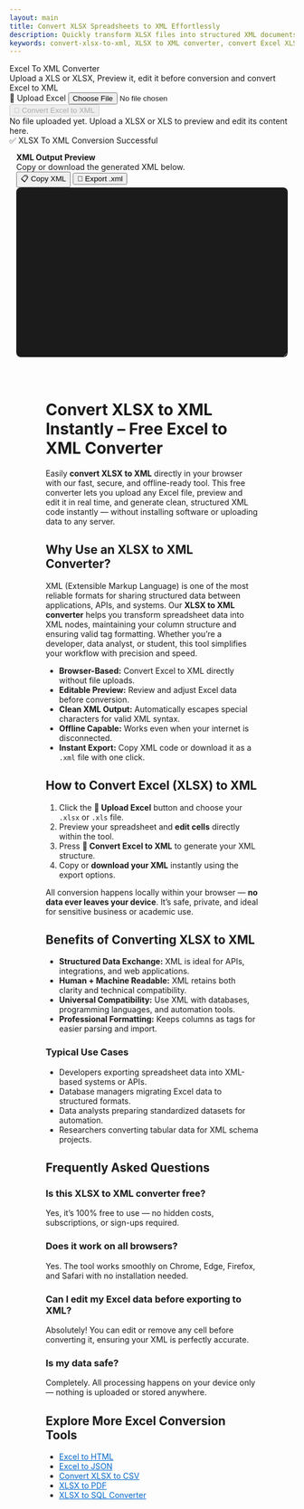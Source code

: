 ```yaml
---
layout: main
title: Convert XLSX Spreadsheets to XML Effortlessly
description: Quickly transform XLSX files into structured XML documents with  browser-based XLSX to XML converter. Fast, secure, and offline-friendly.
keywords: convert-xlsx-to-xml, XLSX to XML converter, convert Excel XLSX to XML, online XLSX to XML tool, free XLSX to XML
---
```

<script src="https://cdnjs.cloudflare.com/ajax/libs/xlsx/0.18.5/xlsx.full.min.js"></script>

<script src="https://cdnjs.cloudflare.com/ajax/libs/xlsx/0.18.5/xlsx.full.min.js"></script>

<div class="csvx-container">
  <div class="csvx-panel" id="csvPanelXml">
    <div class="panel-header">
      <div>
        <div class="title">Excel To XML Converter</div>
        <div class="small">Upload a XLS or XLSX, Preview it, edit it before conversion and convert Excel to XML </div>
      </div>
      <div class="controls">
        <label class="csvx-btn" id="uploadBtnXml" title="Upload CSV">
          📂 Upload Excel
          <input id="fileInputXml" type="file" accept=".xls, .xlsx">
        </label>
        <button class="csvx-btn primary" id="convertBtnXml" disabled title="Convert Excel to XML">🔄 Convert Excel to XML</button>
      </div>
    </div>
    <div id="csvPreviewXml" class="csvx-preview" contenteditable>
      <div class="small" id="placeholderXml">No file uploaded yet. Upload a XLSX or XLS to preview and edit its content here.</div>
    </div>
    <div id="toastXml" class="csvx-toast">✅ XLSX To XML Conversion Successful</div>
  </div>
</div>

<div class="csvx-container">  
  <div id="xmlPanel" class="csvx-excel-panel">
    <div class="csvx-panel" style="padding:12px;">
      <div class="excel-header">
        <div>
          <div style="font-weight:700">XML Output Preview</div>
          <div class="small">Copy or download the generated XML below.</div>
        </div>
        <div class="controls">
          <button class="csvx-btn" id="copyXmlBtn" title="Copy XML to Clipboard">📋 Copy XML</button>
          <button class="csvx-btn" id="exportXmlBtn" title="Download as XML File">💾 Export .xml</button>
        </div>
      </div>
      <textarea id="xmlPreview" class="csvx-preview" style="min-height:300px; background:#1b1b1b; color:#eee; font-family:monospace; padding:10px; border:none; width:100%; border-radius:8px;" contenteditable="true"></textarea>
    </div>
  </div>
</div>

<script src="/assets/js/xlsx-to-xml.js"></script>

<div style="margin:4rem">

<h1>Convert XLSX to XML Instantly – Free Excel to XML Converter</h1>

<p>
Easily <strong>convert XLSX to XML</strong> directly in your browser with our fast, secure, and offline-ready tool. 
This free converter lets you upload any Excel file, preview and edit it in real time, and generate 
clean, structured XML code instantly — without installing software or uploading data to any server.
</p>

<h2>Why Use an XLSX to XML Converter?</h2>

<p>
XML (Extensible Markup Language) is one of the most reliable formats for sharing structured data between applications, APIs, and systems.  
Our <strong>XLSX to XML converter</strong> helps you transform spreadsheet data into XML nodes, maintaining your column structure 
and ensuring valid tag formatting. Whether you’re a developer, data analyst, or student, this tool simplifies your workflow 
with precision and speed.
</p>

<ul>
  <li><strong>Browser-Based:</strong> Convert Excel to XML directly without file uploads.</li>
  <li><strong>Editable Preview:</strong> Review and adjust Excel data before conversion.</li>
  <li><strong>Clean XML Output:</strong> Automatically escapes special characters for valid XML syntax.</li>
  <li><strong>Offline Capable:</strong> Works even when your internet is disconnected.</li>
  <li><strong>Instant Export:</strong> Copy XML code or download it as a <code>.xml</code> file with one click.</li>
</ul>

<h2>How to Convert Excel (XLSX) to XML</h2>

<ol>
  <li>Click the <strong>📂 Upload Excel</strong> button and choose your <code>.xlsx</code> or <code>.xls</code> file.</li>
  <li>Preview your spreadsheet and <strong>edit cells</strong> directly within the tool.</li>
  <li>Press <strong>🔄 Convert Excel to XML</strong> to generate your XML structure.</li>
  <li>Copy or <strong>download your XML</strong> instantly using the export options.</li>
</ol>

<p>
All conversion happens locally within your browser — <strong>no data ever leaves your device</strong>. 
It’s safe, private, and ideal for sensitive business or academic use.
</p>

<h2>Benefits of Converting XLSX to XML</h2>

<ul>
  <li><strong>Structured Data Exchange:</strong> XML is ideal for APIs, integrations, and web applications.</li>
  <li><strong>Human + Machine Readable:</strong> XML retains both clarity and technical compatibility.</li>
  <li><strong>Universal Compatibility:</strong> Use XML with databases, programming languages, and automation tools.</li>
  <li><strong>Professional Formatting:</strong> Keeps columns as tags for easier parsing and import.</li>
</ul>

<h3>Typical Use Cases</h3>

<ul>
  <li>Developers exporting spreadsheet data into XML-based systems or APIs.</li>
  <li>Database managers migrating Excel data to structured formats.</li>
  <li>Data analysts preparing standardized datasets for automation.</li>
  <li>Researchers converting tabular data for XML schema projects.</li>
</ul>

<h2>Frequently Asked Questions</h2>

<h3>Is this XLSX to XML converter free?</h3>
<p>Yes, it’s 100% free to use — no hidden costs, subscriptions, or sign-ups required.</p>

<h3>Does it work on all browsers?</h3>
<p>Yes. The tool works smoothly on Chrome, Edge, Firefox, and Safari with no installation needed.</p>

<h3>Can I edit my Excel data before exporting to XML?</h3>
<p>Absolutely! You can edit or remove any cell before converting it, ensuring your XML is perfectly accurate.</p>

<h3>Is my data safe?</h3>
<p>Completely. All processing happens on your device only — nothing is uploaded or stored anywhere.</p>

<h2>Explore More Excel Conversion Tools</h2>
<ul>
  <li><a href="excel-to-html" style="color:#0066cc; text-decoration:underline;">Excel to HTML</a></li>
  <li><a href="excel-to-json" style="color:#0066cc; text-decoration:underline;">Excel to JSON</a></li>
  <li><a href="convert-xlsx-to-csv" style="color:#0066cc; text-decoration:underline;">Convert XLSX to CSV</a></li>
  <li><a href="xlsx-to-pdf" style="color:#0066cc; text-decoration:underline;">XLSX to PDF</a></li>
  <li><a href="xlsx-to-sql-converter" style="color:#0066cc; text-decoration:underline;">XLSX to SQL Converter</a></li>
</ul>

</div>


<!-- ✅ WebApplication Schema -->
<script type="application/ld+json">
{
  "@context": "https://schema.org",
  "@type": "WebApplication",
  "name": "XLSX to XML Converter",
  "alternateName": "Convert Excel Spreadsheets to XML Online",
  "operatingSystem": "Any",
  "applicationCategory": "UtilityApplication",
  "applicationSubCategory": "File Conversion",
  "description": "Convert Excel XLSX and XLS spreadsheets to XML format instantly with this free browser-based converter. No uploads, no installations — fast, secure, and private data conversion directly on your device.",
  "url": "https://smallsuggestions.com/convert-xlsx-to-xml",
  "image": "https://smallsuggestions.com/assets/img/xlsx-to-xml-tool.webp",
  "creator": {
    "@type": "Organization",
    "name": "Small Suggestions",
    "url": "https://smallsuggestions.com"
  },
  "featureList": [
    "Instant XLSX to XML conversion",
    "Preview and edit data before exporting",
    "Download XML instantly",
    "No software installation required",
    "Completely client-side — no data uploads"
  ],
  "offers": {
    "@type": "Offer",
    "price": "0",
    "priceCurrency": "USD",
    "category": "Free"
  },
  "softwareVersion": "1.0.0",
  "browserRequirements": "Works on all JavaScript-enabled browsers",
  "permissions": "No data storage or tracking involved",
  "inLanguage": "en",
  "about": {
    "@type": "Thing",
    "name": "Excel to XML Conversion",
    "sameAs": [
      "https://en.wikipedia.org/wiki/Microsoft_Excel",
      "https://en.wikipedia.org/wiki/XML",
      "https://smallsuggestions.com/excel-to-html",
    "https://smallsuggestions.com/excel-to-json",
    "https://smallsuggestions.com/convert-xlsx-to-csv",
    "https://smallsuggestions.com/xlsx-to-pdf",
    "https://smallsuggestions.com/xlsx-to-sql-converter"
    ]
  }
}
</script>

<!-- ✅ ConvertAction Schema -->
<script type="application/ld+json">
{
  "@context": "https://schema.org",
  "@type": "Action",
  "@id": "#convertXlsxToXml",
  "name": "Convert XLSX to XML",
  "description": "This online tool lets you convert Excel files (.xls or .xlsx) into XML directly in your browser with no uploads or installations.",
  "actionStatus": "PotentialActionStatus",
  "object": {
    "@type": "Dataset",
    "name": "Excel Spreadsheet",
    "description": "Excel file containing structured data."
  },
  "result": {
    "@type": "Dataset",
    "name": "XML Output",
    "description": "XML file generated from the uploaded Excel data.",
     "creator": {
      "@type": "Organization",
      "name": "Small Suggestions"
    }
  },
  "target": {
    "@type": "EntryPoint",
    "urlTemplate": "https://smallsuggestions.com/convert-xlsx-to-xml",
    "actionPlatform": [
      "https://schema.org/DesktopWebPlatform",
      "https://schema.org/MobileWebPlatform"
    ]
  }
}
</script>

<!-- ✅ Dataset Schema -->
<script type="application/ld+json">
{
  "@context": "https://schema.org",
  "@graph": [
    {
      "@type": "Dataset",
      "@id": "#inputExcelDataset",
      "name": "Excel Data Input",
      "description": "Structured Excel (XLS/XLSX) data uploaded by users for conversion into XML format.",
      "keywords": ["Excel", "XLSX", "Spreadsheet", "Data conversion"],
      "license": "https://creativecommons.org/licenses/by/4.0/",
      "creator": {
        "@type": "Organization",
        "name": "Small Suggestions"
      }
    },
    {
      "@type": "Dataset",
      "@id": "#outputXmlDataset",
      "name": "XML File Output",
      "description": "XML file generated from the input Excel data, properly formatted and ready for use.",
      "keywords": ["XML", "Spreadsheet", "Data export", "Structured XML"],
      "license": "https://creativecommons.org/licenses/by/4.0/",
      "creator": {
        "@type": "Organization",
        "name": "Small Suggestions"
      }
    }
  ]
}
</script>

<!-- ✅ HowTo Schema -->
<script type="application/ld+json">
{
  "@context": "https://schema.org",
  "@type": "HowTo",
  "name": "How to Convert XLSX to XML",
  "description": "Follow these steps to convert your Excel spreadsheet into XML format using our free online tool.",
  "step": [
    {
      "@type": "HowToStep",
      "position": 1,
      "name": "Upload Excel File",
      "text": "Click the Upload button and select your Excel file (.xls or .xlsx) from your device."
    },
    {
      "@type": "HowToStep",
      "position": 2,
      "name": "Preview and Edit",
      "text": "View your spreadsheet in the preview panel and modify any data if needed."
    },
    {
      "@type": "HowToStep",
      "position": 3,
      "name": "Convert to XML",
      "text": "Click the Convert Excel to XML button to generate your XML file."
    },
    {
      "@type": "HowToStep",
      "position": 4,
      "name": "Download XML File",
      "text": "Copy or download your XML file for use in databases, web apps, or APIs."
    }
  ]
}
</script>

<!-- ✅ ItemList Schema (Related Tools) -->
<script type="application/ld+json">
{
  "@context": "https://schema.org",
  "@type": "ItemList",
  "name": "Related Excel Conversion Tools",
  "itemListOrder": "Ascending",
  "itemListElement": [
    { "@type": "ListItem", "position": 1, "name": "Excel to HTML", "url": "https://smallsuggestions.com/excel-to-html" },
    { "@type": "ListItem", "position": 2, "name": "Excel to JSON", "url": "https://smallsuggestions.com/excel-to-json" },
    { "@type": "ListItem", "position": 3, "name": "Convert XLSX to CSV", "url": "https://smallsuggestions.com/convert-xlsx-to-csv" },
    { "@type": "ListItem", "position": 4, "name": "XLSX to PDF", "url": "https://smallsuggestions.com/xlsx-to-pdf" },
    { "@type": "ListItem", "position": 5, "name": "XLSX to SQL Converter", "url": "https://smallsuggestions.com/xlsx-to-sql-converter" }
  ]
}
</script>

<!-- ✅ FAQPage Schema -->
<script type="application/ld+json">
{
  "@context": "https://schema.org",
  "@type": "FAQPage",
  "mainEntity": [
    {
      "@type": "Question",
      "name": "Is this XLSX to XML converter free to use?",
      "acceptedAnswer": { "@type": "Answer", "text": "Yes, our XLSX to XML converter is completely free and works directly in your browser." }
    },
    {
      "@type": "Question",
      "name": "Does the conversion happen online or offline?",
      "acceptedAnswer": { "@type": "Answer", "text": "All conversions are performed locally in your browser. No data is uploaded or stored on any server." }
    },
    {
      "@type": "Question",
      "name": "Which Excel formats are supported?",
      "acceptedAnswer": { "@type": "Answer", "text": "You can upload both .xls and .xlsx files for conversion to XML." }
    },
    {
      "@type": "Question",
      "name": "Can I edit my spreadsheet before converting?",
      "acceptedAnswer": { "@type": "Answer", "text": "Yes, the live preview allows you to modify cells before generating XML output." }
    },
    {
      "@type": "Question",
      "name": "Is my data safe during conversion?",
      "acceptedAnswer": { "@type": "Answer", "text": "Yes, the entire process happens locally on your device. No external servers are involved." }
    },
    {
      "@type": "Question",
      "name": "Do I need to install any software?",
      "acceptedAnswer": { "@type": "Answer", "text": "No installation is required — the tool works directly in your web browser." }
    },
    {
      "@type": "Question",
      "name": "Can I use it on mobile devices?",
      "acceptedAnswer": { "@type": "Answer", "text": "Yes, it works on all modern mobile browsers that support JavaScript." }
    },
    {
      "@type": "Question",
      "name": "Will my XML maintain proper formatting?",
      "acceptedAnswer": { "@type": "Answer", "text": "Yes, all XML files are properly formatted with tags corresponding to your spreadsheet columns." }
    },
    {
      "@type": "Question",
      "name": "Can I convert large Excel files?",
      "acceptedAnswer": { "@type": "Answer", "text": "Yes, it can handle large files efficiently, depending on your browser's memory capacity." }
    },
    {
      "@type": "Question",
      "name": "Which browsers are supported?",
      "acceptedAnswer": { "@type": "Answer", "text": "The converter works on Chrome, Firefox, Edge, Safari, and other modern browsers." }
    }
  ]
}
</script>
